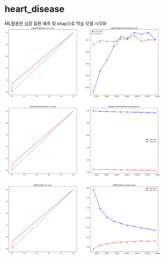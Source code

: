 # heart_disease
ML활용한 심장 질환 예측 및 shap으로 학습 모델 시각화
![대체 텍스트](./data/visualization/RocCurve_LearningCurve.png)
